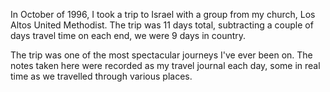 <div id="wikitext">

<div style="display: none;">

Summary:notes from my trip to Israel in 1996 Parent:(Main.)Travel <span
class="wikiword">[IncludeMe](http://wiki.tamouse.org?n=Main.IncludeMe?action=edit)[?](http://wiki.tamouse.org?n=Main.IncludeMe?action=edit)</span>:[Travel](http://wiki.tamouse.org?n=Main.Travel?action=print)
Categories:[Links](http://wiki.tamouse.org?n=Category.Links) Tags:
israel

</div>

In October of 1996, I took a trip to Israel with a group from my church,
Los Altos United Methodist. The trip was 11 days total, subtracting a
couple of days travel time on each end, we were 9 days in country.

The trip was one of the most spectacular journeys I've ever been on. The
notes taken here were recorded as my travel journal each day, some in
real time as we travelled through various places.

<div class="vspace">

</div>

</div>
